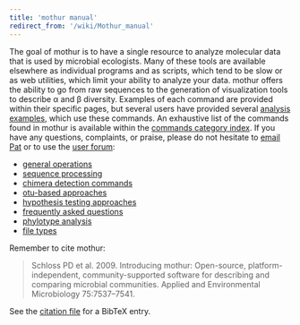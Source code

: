 ```yaml
---
title: 'mothur manual'
redirect_from: '/wiki/Mothur_manual'
---
```

The goal of mothur is to have a single resource to analyze molecular
data that is used by microbial ecologists. Many of these tools are
available elsewhere as individual programs and as scripts, which tend to
be slow or as web utilities, which limit your ability to analyze your
data. mothur offers the ability to go from raw sequences to the
generation of visualization tools to describe α and β diversity.
Examples of each command are provided within their specific pages, but
several users have provided several [analysis
examples](/wiki/analysis_examples), which use these commands. An
exhaustive list of the commands found in mothur is available within the
[ commands category index](/wiki/tags#commands). If you have
any questions, complaints, or praise, please do not hesitate to [email Pat](mailto:pschloss@umich.edu) or to use the [user forum](https://forum.mothur.org):

-   [general operations](/wiki/General_operations)
-   [sequence processing](/wiki/Sequence_processing)
-   [chimera detection commands](/wiki/Chimera_Detection_Commands)
-   [otu-based approaches](/wiki/OTU-based_approaches)
-   [hypothesis testing approaches](/wiki/Hypothesis_testing_approaches)
-   [frequently asked questions](/wiki/Frequently_asked_questions)
-   [phylotype analysis](/wiki/Phylotype_analysis)
-   [file types](/wiki/tags#file_types)

Remember to cite mothur:

> Schloss PD et al. 2009. Introducing mothur: Open-source, platform-independent, community-supported software for describing and comparing microbial communities. Applied and Environmental Microbiology 75:7537–7541.

See the 
[citation file](https://github.com/mothur/mothur.github.io/blob/master/CITATION.md) 
for a BibTeX entry.
